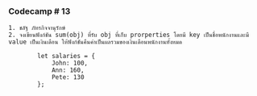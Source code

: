 ### Codecamp # 13
    1. ชลัฐ ภัทรกิจจานุรักษ์
    2. จงเขียนฟังก์ชัน sum(obj) ที่รับ obj ที่เก็บ prorperties โดยมี key เป็นชื่อพนักงานและมี value เป็นเงินเดือน ให้ฟังก์ชันคืนค่าเป็นผลรวมของเงินเดือนพนักงานทั้งหมด

            let salaries = {
                John: 100,
                Ann: 160,
                Pete: 130
            }; 

